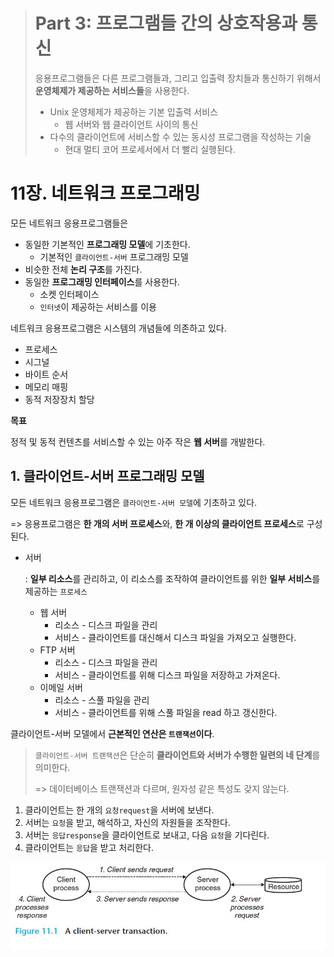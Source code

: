 > # Part 3: 프로그램들 간의 상호작용과 통신
>
> 응용프로그램들은 다른 프로그램들과, 그리고 입출력 장치들과 통신하기 위해서 **운영체제가 제공하는 서비스들**을 사용한다.
>
> - Unix 운영체제가 제공하는 기본 입출력 서비스
>   - 웹 서버와 웹 클라이언트 사이의 통신
> - 다수의 클라이언트에 서비스할 수 있는 동시성 프로그램을 작성하는 기술
>   - 현대 멀티 코어 프로세서에서 더 빨리 실행된다.

# 11장. 네트워크 프로그래밍

모든 네트워크 응용프로그램들은

- 동일한 기본적인 **프로그래밍 모델**에 기초한다.
  - 기본적인 `클라이언트-서버` 프로그래밍 모델
- 비슷한 전체 **논리 구조**를 가진다.
- 동일한 **프로그래밍 인터페이스**를 사용한다.
  - 소켓 인터페이스
  - `인터넷`이 제공하는 서비스를 이용

네트워크 응용프로그램은 시스템의 개념들에 의존하고 있다.

- 프로세스
- 시그널
- 바이트 순서
- 메모리 매핑
- 동적 저장장치 할당

**목표**

정적 및 동적 컨텐츠를 서비스할 수 있는 아주 작은 **웹 서버**를 개발한다.

## 1. 클라이언트-서버 프로그래밍 모델

모든 네트워크 응용프로그램은 `클라이언트-서버 모델`에 기초하고 있다.

=> 응용프로그램은 **한 개의 서버 프로세스**와, **한 개 이상의 클라이언트 프로세스**로 구성된다. 

- 서버

  : **일부 리소스**를 관리하고, 이 리소스를 조작하여 클라이언트를 위한 **일부 서비스**를 제공하는 `프로세스`

  - 웹 서버
    - 리소스 - 디스크 파일을 관리
    - 서비스 - 클라이언트를 대신해서 디스크 파일을 가져오고 실행한다.
  - FTP 서버
    - 리소스 - 디스크 파일을 관리
    - 서비스 - 클라이언트를 위해 디스크 파일을 저장하고 가져온다.
  - 이메일 서버
    - 리소스 - 스풀 파일을 관리
    - 서비스 - 클라이언트를 위해 스풀 파일을 read 하고 갱신한다.

클라이언트-서버 모델에서 **근본적인 연산은 `트랜잭션`이다**.

> `클라이언트-서버 트랜잭션`은 단순히 **클라이언트와 서버가 수행한 일련의 네 단계**를 의미한다.
>
> => 데이터베이스 트랜잭션과 다르며, 원자성 같은 특성도 갖지 않는다.

1. 클라이언트는 한 개의 `요청request`을 서버에 보낸다.
2. 서버는 `요청`을 받고, 해석하고, 자신의 자원들을 조작한다.
3. 서버는 `응답response`을 클라이언트로 보내고, 다음 `요청`을 기다린다.
4. 클라이언트는 `응답`을 받고 처리한다.

<img src="images/11_client_server.JPG" style="zoom:80%;" />